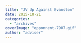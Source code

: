 ```yaml
---
title: "JV Up Against Evanston"
date: 2015-10-21
categories: 
  - "archives"
coverImage: "opponnent-7907.gif"
author: "adviser"
---
```



